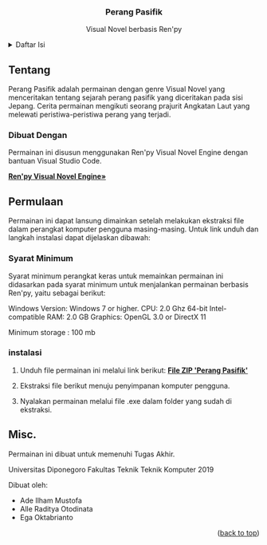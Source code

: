 
<h3 align="center">Perang Pasifik</h3>

  <p align="center">
    Visual Novel berbasis Ren'py
  </p>
</div>


<!-- Daftar Isi -->
<details>
  <summary>Daftar Isi</summary>
  <ol>
    <li>
      <a href="#about-the-project">Deskripsi</a>
      <ul>
        <li><a href="#built-with">Dibuat Dengan</a></li>
      </ul>
    </li>
    <li>
      <a href="#getting-started">Getting Started</a>
      <ul>
        <li><a href="#prerequisites">Prerequisites</a></li>
        <li><a href="#installation">Installation</a></li>
      </ul>
    </li>
    <li><a href="#acknowledgments">Acknowledgments</a></li>
  </ol>
</details>



<!-- Tentang Projek -->
## Tentang

Perang Pasifik adalah permainan dengan genre Visual Novel yang menceritakan tentang sejarah perang pasifik yang diceritakan pada sisi Jepang. Cerita permainan
mengikuti seorang prajurit Angkatan Laut yang melewati peristiwa-peristiwa perang yang terjadi.

### Dibuat Dengan
Permainan ini disusun menggunakan Ren'py Visual Novel Engine dengan bantuan Visual Studio Code.

<a href="https://www.renpy.org/why.html"><strong>Ren'py Visual Novel Engine»</strong></a>


<!-- Permulaan -->
## Permulaan

Permainan ini dapat lansung dimainkan setelah melakukan ekstraksi file dalam perangkat komputer pengguna masing-masing.
Untuk link unduh dan langkah instalasi dapat dijelaskan dibawah:

### Syarat Minimum

Syarat minimum perangkat keras untuk memainkan permainan ini didasarkan pada syarat minimum untuk menjalankan permainan berbasis Ren'py, yaitu sebagai berikut:

Windows
    Version: Windows 7 or higher.
    CPU: 2.0 Ghz 64-bit Intel-compatible
    RAM: 2.0 GB
    Graphics: OpenGL 3.0 or DirectX 11

Minimum storage : 100 mb

### instalasi

1. Unduh file permainan ini melalui link berikut:
     <a href="https://github.com/Mistheil/Perang-Pasifik-VN/archive/refs/head/main.zip"><strong>File ZIP 'Perang Pasifik'</strong></a>

2. Ekstraksi file berikut menuju penyimpanan komputer pengguna.
3. Nyalakan permainan melalui file .exe dalam folder yang sudah di ekstraksi.

<!-- Credits -->
## Misc.

Permainan ini dibuat untuk memenuhi Tugas Akhir.

Universitas Diponegoro
Fakultas Teknik
Teknik Komputer
2019

Dibuat oleh:
* Ade Ilham Mustofa
* Alle Raditya Otodinata
* Ega Oktabrianto

<p align="right">(<a href="#readme-top">back to top</a>)</p>
